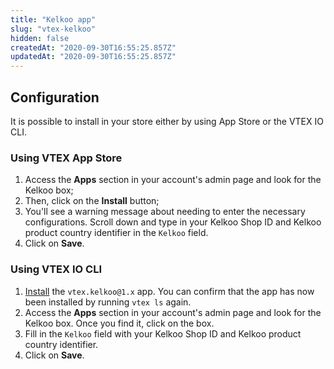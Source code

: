 ```yaml
---
title: "Kelkoo app"
slug: "vtex-kelkoo"
hidden: false
createdAt: "2020-09-30T16:55:25.857Z"
updatedAt: "2020-09-30T16:55:25.857Z"
---
```


## Configuration

It is possible to install in your store either by using App Store or the VTEX IO CLI.

### Using VTEX App Store

1. Access the **Apps** section in your account's admin page and look for the Kelkoo box;
2. Then, click on the **Install** button;
3. You'll see a warning message about needing to enter the necessary configurations. Scroll down and type in your Kelkoo Shop ID and Kelkoo product country identifier in the `Kelkoo` field.
4. Click on **Save**.

### Using VTEX IO CLI

1. [Install](https://developers.vtex.com/docs/guides/vtex-io-documentation-installing-an-app/) the `vtex.kelkoo@1.x` app. You can confirm that the app has now been installed by running `vtex ls` again. 
2. Access the **Apps** section in your account's admin page and look for the Kelkoo box. Once you find it, click on the box.
3. Fill in the `Kelkoo` field with your Kelkoo Shop ID and Kelkoo product country identifier.
4. Click on **Save**.

